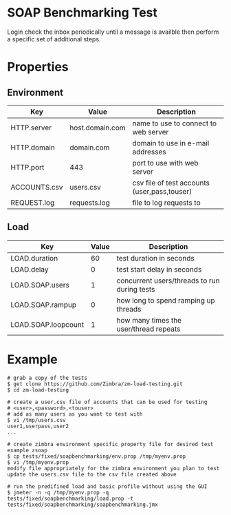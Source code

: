 # SOAP Benchmarking Test

Login check the inbox periodically until a message is availble then perform a specific set of additional steps.

# Properties

## Environment

|Key         |Value          |Description                                 |
|------------|---------------|--------------------------------------------|
|HTTP.server |host.domain.com|name to use to connect to web server        |
|HTTP.domain |domain.com     |domain to use in e-mail addresses           |
|HTTP.port   |443            |port to use with web server                 |
|ACCOUNTS.csv|users.csv      |csv file of test accounts (user,pass,touser)|
|REQUEST.log |requests.log   |file to log requests to                     |

## Load

|Key                   |Value|Description                                 |
|----------------------|-----|--------------------------------------------|
|LOAD.duration         |60   |test duration in seconds                    |
|LOAD.delay            |0    |test start delay in seconds                 |
|LOAD.SOAP.users       |1    |concurrent users/threads to run during tests|
|LOAD.SOAP.rampup      |0    |how long to spend ramping up threads        |
|LOAD.SOAP.loopcount   |1    |how many times the user/thread repeats      |

# Example

```
# grab a copy of the tests
$ get clone https://github.com/Zimbra/zm-load-testing.git
$ cd zm-load-testing

# create a user.csv file of accounts that can be used for testing
# <user>,<password>,<touser>
# add as many users as you want to test with
$ vi /tmp/users.csv
user1,userpass,user2
...

# create zimbra environment specific property file for desired test example zsoap
$ cp tests/fixed/soapbenchmarking/env.prop /tmp/myenv.prop
$ vi /tmp/myenv.prop
modify file appropriately for the zimbra environment you plan to test
update the users.csv file to the csv file created above

# run the predifined load and basic profile without using the GUI
$ jmeter -n -q /tmp/myenv.prop -q tests/fixed/soapbenchmarking/load.prop -t tests/fixed/soapbenchmarking/soapbenchmarking.jmx
```
